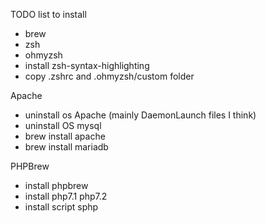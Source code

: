 TODO list to install

- brew
- zsh
- ohmyzsh
- install zsh-syntax-highlighting
- copy .zshrc and .ohmyzsh/custom folder

Apache
- uninstall os Apache (mainly DaemonLaunch files I think)
- uninstall OS mysql
- brew install apache
- brew install mariadb

PHPBrew
- install phpbrew
- install php7.1 php7.2
- install script sphp
